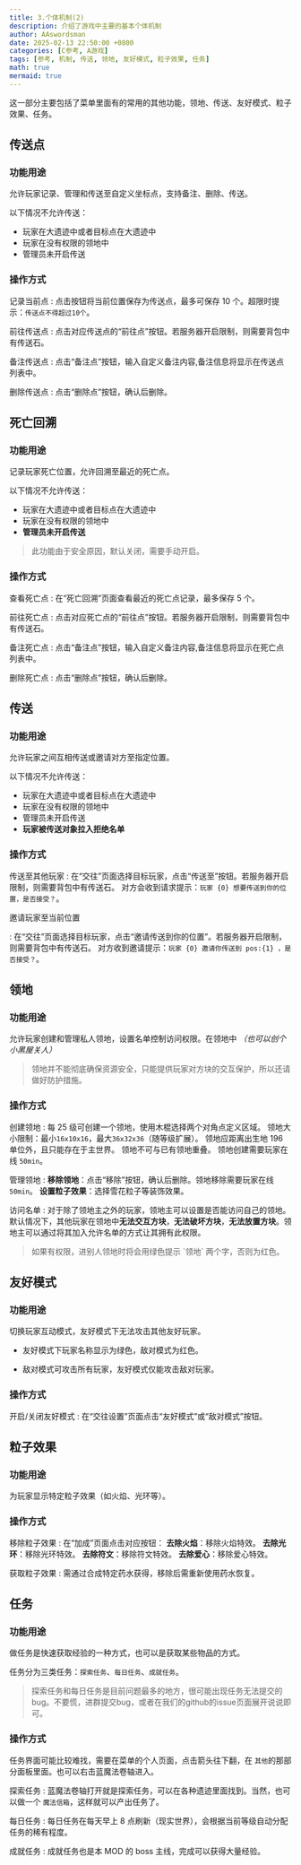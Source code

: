 ```yaml
---
title: 3.个体机制(2)
description: 介绍了游戏中主要的基本个体机制
author: AAswordsman
date: 2025-02-13 22:50:00 +0800
categories: [C参考, A游戏]
tags: [参考, 机制, 传送, 领地, 友好模式, 粒子效果, 任务]
math: true
mermaid: true
---
```


这一部分主要包括了菜单里面有的常用的其他功能，领地、传送、友好模式、粒子效果、任务。

## 传送点

### 功能用途

允许玩家记录、管理和传送至自定义坐标点，支持备注、删除、传送。

以下情况不允许传送：

- 玩家在大遗迹中或者目标点在大遗迹中
- 玩家在没有权限的领地中
- 管理员未开启传送

### 操作方式

记录当前点
: 点击按钮将当前位置保存为传送点，最多可保存 10 个。超限时提示：`传送点不得超过10个`。

前往传送点
: 点击对应传送点的“前往点”按钮。若服务器开启限制，则需要背包中有传送石。

备注传送点
: 点击“备注点”按钮，输入自定义备注内容,备注信息将显示在传送点列表中。

删除传送点
: 点击“删除点”按钮，确认后删除。

## 死亡回溯

### 功能用途

记录玩家死亡位置，允许回溯至最近的死亡点。

以下情况不允许传送：

- 玩家在大遗迹中或者目标点在大遗迹中
- 玩家在没有权限的领地中
- **管理员未开启传送**

<blockquote class="prompt-warning">
此功能由于安全原因，默认关闭，需要手动开启。
</blockquote>

### 操作方式

查看死亡点
: 在“死亡回溯”页面查看最近的死亡点记录，最多保存 5 个。

前往死亡点
: 点击对应死亡点的“前往点”按钮。若服务器开启限制，则需要背包中有传送石。

备注死亡点
: 点击“备注点”按钮，输入自定义备注内容,备注信息将显示在死亡点列表中。

删除死亡点
: 点击“删除点”按钮，确认后删除。

## 传送

### 功能用途

允许玩家之间互相传送或邀请对方至指定位置。

以下情况不允许传送：

- 玩家在大遗迹中或者目标点在大遗迹中
- 玩家在没有权限的领地中
- 管理员未开启传送
- **玩家被传送对象拉入拒绝名单**

### 操作方式

传送至其他玩家
: 在“交往”页面选择目标玩家，点击“传送至”按钮。若服务器开启限制，则需要背包中有传送石。
对方会收到请求提示：`玩家 {0} 想要传送到你的位置，是否接受？`。

邀请玩家至当前位置

: 在“交往”页面选择目标玩家，点击“邀请传送到你的位置”。若服务器开启限制，则需要背包中有传送石。
对方收到邀请提示：`玩家 {0} 邀请你传送到 pos:{1} ，是否接受？`。

## 领地

### 功能用途

允许玩家创建和管理私人领地，设置名单控制访问权限。在领地中
_（也可以创个小黑屋关人）_

<blockquote class="prompt-warning">
领地并不能彻底确保资源安全，只能提供玩家对方块的交互保护，所以还请做好防护措施。
</blockquote>

### 操作方式

创建领地
: 每 25 级可创建一个领地，使用木棍选择两个对角点定义区域。
领地大小限制：最小`16x10x16`，最大`36x32x36`（随等级扩展）。
领地应距离出生地 196 单位外，且只能存在于主世界。
领地不可与已有领地重叠。
领地创建需要玩家在线 `50min`。

管理领地
: **移除领地**：点击“移除”按钮，确认后删除。领地移除需要玩家在线 `50min`。
**设置粒子效果**：选择雪花粒子等装饰效果。

访问名单
: 对于除了领地主之外的玩家，领地主可以设置是否能访问自己的领地。
默认情况下，其他玩家在领地中**无法交互方块**，**无法破坏方块**，**无法放置方块**。领地主可以通过将其加入允许名单的方式让其拥有此权限。

<blockquote class="prompt-tip">
如果有权限，进别人领地时将会用绿色提示 `领地` 两个字，否则为红色。
</blockquote>

## 友好模式

### 功能用途

切换玩家互动模式，友好模式下无法攻击其他友好玩家。

- 友好模式下玩家名称显示为绿色，敌对模式为红色。

- 敌对模式可攻击所有玩家，友好模式仅能攻击敌对玩家。

### 操作方式

开启/关闭友好模式
: 在“交往设置”页面点击“友好模式”或“敌对模式”按钮。

## 粒子效果

### 功能用途

为玩家显示特定粒子效果（如火焰、光环等）。

### 操作方式

移除粒子效果
: 在“加成”页面点击对应按钮：
**去除火焰**：移除火焰特效。
**去除光环**：移除光环特效。
**去除符文**：移除符文特效。
**去除爱心**：移除爱心特效。

获取粒子效果
: 需通过合成特定药水获得，移除后需重新使用药水恢复。

## 任务

### 功能用途

做任务是快速获取经验的一种方式，也可以是获取某些物品的方式。

任务分为三类任务：`探索任务`、`每日任务`、`成就任务`。

<blockquote class="prompt-danger">
探索任务和每日任务是目前问题最多的地方，很可能出现任务无法提交的bug。不要慌，进群提交bug，或者在我们的github的issue页面展开说说即可。
</blockquote>

### 操作方式

任务界面可能比较难找，需要在菜单的个人页面，点击箭头往下翻，在 `其他`的那部分面板里面。也可以右击蓝魔法卷轴进入。

探索任务
: 蓝魔法卷轴打开就是探索任务，可以在各种遗迹里面找到。当然，也可以做一个 `魔法信箱`，这样就可以产出任务了。

每日任务
: 每日任务在每天早上 8 点刷新（现实世界），会根据当前等级自动分配任务的稀有程度。

成就任务
: 成就任务也是本 MOD 的 boss 主线，完成可以获得大量经验。
